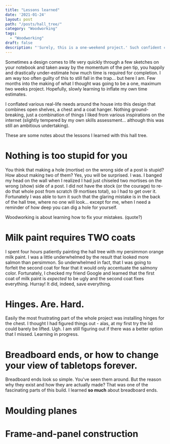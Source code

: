 ```yaml
---
title: "Lessons learned"
date: '2021-01-24'
layout: post
path: "/posts/hall_tree/"
category: "Woodworking"
tags:
  - "Woodworking"
draft: false
description: "'Surely, this is a one-weekend project.' Such confident claims should have triggered an automated alert in my mind: 'Warning, months-long construction ahead.' Alas, you live and learn. Lessons learned from designing and building a hall tree."
---
```

Sometimes a design comes to life very quickly through a few sketches on your notebook and taken away by the momentum of the pen tip, you happily and drastically under-estimate how much time is required for completion. I am way too often guilty of this to still fall in the trap... but here I am. Few months into the making of what I thought was going to be a one, maximum two weeks project. Hopefully, slowly learning to inflate my own time estimates.

I conflated various real-life needs around the house into this design that combines open shelves, a chest and a coat hanger. Nothing ground-breaking, just a combination of things I liked from various inspirations on the internet (slightly tempered by my own skills assessment... although this was still an ambitious undertaking).

These are some notes about the lessons I learned with this hall tree.

# Nothing is too stupid for you
You think that making a hole (mortise) on the wrong side of a post is stupid? How about making two of them?
Yes, you will be surprised. I was. I banged my head on the wall when I realized I had just chiseled two mortises on the wrong (show) side of a post. I did not have the stock (or the courage) to re-do that whole post from scratch (9 mortises total), so I had to get over it. Fortunately I was able to turn it such that the glaring mistake is in the back of the hall tree, where no one will look... except for me, when I need a reminder of how deep you can dig a hole for yourself.

Woodworking is about learning how to fix your mistakes.  (quote?)

# Milk paint requires TWO coats
I spent four hours patiently painting the hall tree with my persimmon orange milk paint. I was a little underwhelmed by the result that looked more salmon than persimmon. So underwhelmed in fact, that I was going to forfeit the second coat for fear that it would only accentuate the salmony color. Fortunately, I checked my friend Google and learned that the first coat of milk paint is *expected* to be ugly and the second coat fixes everything. Hurray! It did, indeed, save everything.

# Hinges. Are. Hard.
Easily the most frustrating part of the whole project was installing hinges for the chest. I thought I had figured things out - alas, at my first try the lid could barely be lifted. Ugh. I am still figuring out if there was a better option that I missed. Learning in progress.

# Breadboard ends, or how to change your view of tabletops forever.
Breadboard ends look so simple. You've seen them around. But the reason why they exist and how they are actually made? That was one of the fascinating parts of this build. I learned **so much** about breadboard ends.

# Moulding planes

# Frame-and-panel construction
